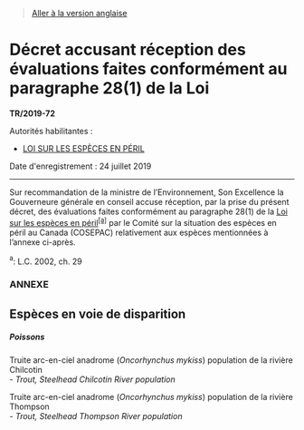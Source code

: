 > [Aller à la version anglaise](/en/Regulations/Statutory%20Instruments/2019/72.md)

# Décret accusant réception des évaluations faites conformément au paragraphe 28(1) de la Loi

**TR/2019-72**

Autorités habilitantes : 
- [LOI SUR LES ESPÈCES EN PÉRIL](/fr/Lois/Lois%20du%20Canada/2002/ch.%2029.md)

Date d'enregistrement : 24 juillet 2019

----------

Sur recommandation de la ministre de l’Environnement, Son Excellence la Gouverneure générale en conseil accuse réception, par la prise du présent décret, des évaluations faites conformément au paragraphe 28(1) de la [Loi sur les espèces en péril](/fr/Lois/Lois%20du%20Canada/2002/ch.%2029.md)<sup><a href='#nbp_608041-F_ec_180'>[a]</a></sup> par le Comité sur la situation des espèces en péril au Canada (COSEPAC) relativement aux espèces mentionnées à l’annexe ci-après.

<a name='nbp_608041-F_ec_180'><sup>a</sup></a>: L.C. 2002, ch. 29<br />




### **ANNEXE** 
## Espèces en voie de disparition
##### Poissons

Truite arc-en-ciel anadrome (*Oncorhynchus mykiss*) population de la rivière Chilcotin <br />- <i>Trout, Steelhead Chilcotin River population</i>

Truite arc-en-ciel anadrome (*Oncorhynchus mykiss*) population de la rivière Thompson<br />- <i>Trout, Steelhead Thompson River population</i>

